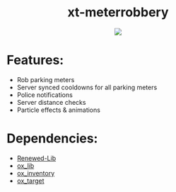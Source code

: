 <div align="center">
  <h1>xt-meterrobbery</h1>
  <a href="https://dsc.gg/xtdev"> <img align="center" src="https://user-images.githubusercontent.com/101474430/233859688-2b3b9ecc-41c8-41a6-b2e3-a9f1aad473ee.gif"/></a><br>
</div>

# Features:
- Rob parking meters
- Server synced cooldowns for all parking meters
- Police notifications
- Server distance checks
- Particle effects & animations

# Dependencies:
- [Renewed-Lib](https://github.com/Renewed-Scripts/Renewed-Lib)
- [ox_lib](https://github.com/overextended/ox_lib/releases)
- [ox_inventory](https://github.com/overextended/ox_inventory/releases)
- [ox_target](https://github.com/overextended/ox_target/releases)
